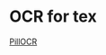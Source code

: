 
# OCR for tex
[PillOCR](https://www.bilibili.com/video/BV1QnVUzgEAJ/?spm_id_from=333.1007.tianma.1-2-2.click&vd_source=2d7b3aad1405a7dcc993d28d1bbd8fd6) 